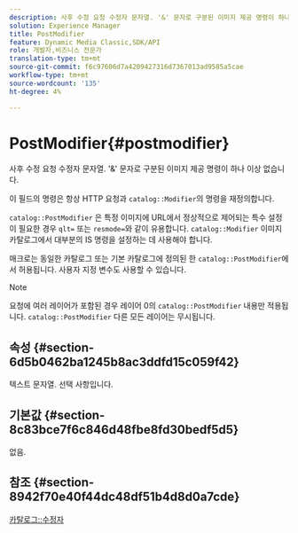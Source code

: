 ```yaml
---
description: 사후 수정 요청 수정자 문자열. '&' 문자로 구분된 이미지 제공 명령이 하나 이상 없습니다.
solution: Experience Manager
title: PostModifier
feature: Dynamic Media Classic,SDK/API
role: 개발자,비즈니스 전문가
translation-type: tm+mt
source-git-commit: f6c97606d7a4209427316d7367013ad9585a5cae
workflow-type: tm+mt
source-wordcount: '135'
ht-degree: 4%

---
```



# PostModifier{#postmodifier}

사후 수정 요청 수정자 문자열. &#39;&amp;&#39; 문자로 구분된 이미지 제공 명령이 하나 이상 없습니다.

이 필드의 명령은 항상 HTTP 요청과 `catalog::Modifier`의 명령을 재정의합니다.

`catalog::PostModifier` 은 특정 이미지에 URL에서 정상적으로 제어되는 특수 설정이 필요한 경우  `qlt=` 또는 `resmode=`와 같이 유용합니다. `catalog::Modifier` 이미지 카탈로그에서 대부분의 IS 명령을 설정하는 데 사용해야 합니다.

매크로는 동일한 카탈로그 또는 기본 카탈로그에 정의된 한 `catalog::PostModifier`에서 허용됩니다. 사용자 지정 변수도 사용할 수 있습니다.

>[!NOTE]
>
>요청에 여러 레이어가 포함된 경우 레이어 0의 `catalog::PostModifier` 내용만 적용됩니다. `catalog::PostModifier` 다른 모든 레이어는 무시됩니다.

## 속성 {#section-6d5b0462ba1245b8ac3ddfd15c059f42}

텍스트 문자열. 선택 사항입니다.

## 기본값 {#section-8c83bce7f6c846d48fbe8fd30bedf5d5}

없음.

## 참조 {#section-8942f70e40f44dc48df51b4d8d0a7cde}

[카탈로그::수정자](../../../../../../is-api/image-catalog/image-serving-api-ref/c-image-catalog-reference/c-image-svg-data-reference/c-image-data-reference/r-modifier-cat.md#reference-d2c6884b3a2248fab81a112d27969834)
